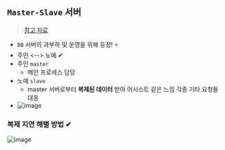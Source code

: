 ## `Master-Slave` 서버
> [참고 자료](https://brunch.co.kr/@b30afb04c9f54dc/2)
- `DB` 서버의 과부하 및 운영을 위해 등장! ⭐
- 주인 <--> 노예 ✔
- 주인 `master` 
  - 메인 프로세스 담당
- 노예 `slave`
  - master 서버로부터 __복제된 데이터__ 받아 어시스트 같은 느낌 각종 기타 요청들 대응
- ![image](https://user-images.githubusercontent.com/61215550/176822598-afa8c8c0-8c6c-49a7-8e94-74c27354c99b.png)

### 복제 지연 해별 방법 ✔
![image](https://user-images.githubusercontent.com/61215550/176823502-0a2b787d-cb96-43c4-84b3-8eddedadda4b.png)
